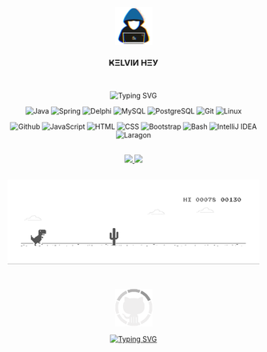 <!-- Programmer GIF -->
<p align="center">
  <!-- Credits of the gif: https://github.com/0xabdulkhalid -->
  <picture><img src="https://github.com/0xabdulkhalid/0xabdulkhalid/blob/main/assets/mdImages/about_me.gif" width=75px height="75"></picture>
</p>

<h3 align="center"><b>ҜΞLVIИ HΞУ</b></h3>

<br>

<p align="center">
  <img src="https://readme-typing-svg.demolab.com?font=Fira+Code&size=24&pause=1000&color=13669D&center=true&width=435&lines=Desenvolvedor+back-end+Java+%E2%98%95" alt="Typing SVG" />
</p>

<!-- Badges 1° line -->
<p align="center">
  <img alt="Java" src="https://img.shields.io/badge/-Java-222222?style=flat&logo=openjdk&logoColor=yellow"/>
  <img alt="Spring" src="https://img.shields.io/badge/-Spring-222222?style=flat&logo=spring&logoColor=green"/>
  <img alt="Delphi" src="https://img.shields.io/badge/-Delphi-222222?style=flat&logo=delphi&logoColor=red"/>
  <img alt="MySQL" src="https://img.shields.io/badge/-MySQL-222222?style=flat&logo=mysql"/>
  <img alt="PostgreSQL" src="https://img.shields.io/badge/-PostgreSQL-222222?style=flat&logo=postgresql"/>
  <img alt="Git" src="https://img.shields.io/badge/-Git-222222?style=flat&logo=git&logoColor=F05032"/>
  <img alt="Linux" src="https://img.shields.io/badge/-Linux-222222?style=flat&logo=linux&logoColor=FCC624"/>  
</p>

<!-- Badges 2° line -->
<p align="center">  
  <img alt="Github" src="https://img.shields.io/badge/-GitHub-222222?style=flat&logo=github&logoColor=181717"/>
  <img alt="JavaScript" src="https://img.shields.io/badge/-JavaScript-222222?style=flat&logo=javascript"/>
  <img alt="HTML" src="https://img.shields.io/badge/-HTML-222222?style=flat&logo=html5"/>
  <img alt="CSS" src="https://img.shields.io/badge/-CSS-222222?style=flat&logo=css3"/>
  <img alt="Bootstrap" src="https://img.shields.io/badge/-Bootstrap-222222?style=flat&logo=Bootstrap"/>    
  <img alt="Bash" src="https://img.shields.io/badge/-Bash-222222?style=flat&logo=gnu-bash"/>  
  <img alt="IntelliJ IDEA" src="https://img.shields.io/badge/-IntelliJ IDEA-222222?style=flat&logo=intellij-idea&logoColor=orange"/>  
  <img alt="Laragon" src="https://img.shields.io/badge/-Laragon-222222?style=flat&logo=laragon&logoColor=FCC624"/>  
</p>

<br> 

<div align="center">
 <a href="https://github.com/kelvin-hey/">
  <img height="180em" src="https://github-readme-stats.vercel.app/api?username=kelvin-hey&locale=pt-BR&show_icons=true&theme=dark" style"max-width: 100%;" />
  <img height="180em" src="https://github-readme-stats.vercel.app/api/top-langs/?username=kelvin-hey&locale=pt-BR&layout=compact&theme=dark" style"max-width: 100%;" />
 </a>
</div>

<br> 

<p align="center">
  <!-- Credits of the gif: https://github.com/ahmed-aliraqi -->
  <picture><img src="https://github.com/Kelvin-Hey/Kelvin-Hey/blob/main/assets/dinosauro.gif"></img></picture> 
</p>

<br>

<!-- Github loading GIF -->
<p align="center">
  <!-- Credits of the gif: https://github.com/ahmed-aliraqi -->
  <picture><img src="https://raw.githubusercontent.com/AhmedFathyDev/AhmedFathyDev/main/GitHub.gif" width=75px height="75"></picture> 
</p>

<p align="center">
    <a href="https://git.io/typing-svg"><img src="https://readme-typing-svg.demolab.com?font=Fira+Code&size=16&pause=1000&color=555555&center=true&width=435&lines=Loading....." alt="Typing SVG" /></a>
</p>
